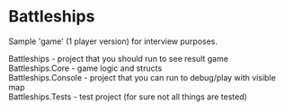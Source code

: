 # Battleships

Sample 'game' (1 player version) for interview purposes.

Battleships - project that you should run to see result game\
Battleships.Core - game logic and structs\
Battleships.Console - project that you can run to debug/play with visible map\
Battleships.Tests - test project (for sure not all things are tested)
